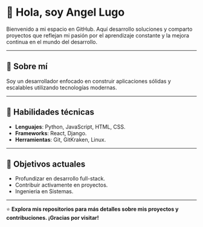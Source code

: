 # 👋 Hola, soy Angel Lugo

Bienvenido a mi espacio en GitHub. Aquí desarrollo soluciones y comparto proyectos que reflejan mi pasión por el aprendizaje constante y la mejora continua en el mundo del desarrollo.

---

## 🌟 Sobre mí
Soy un desarrollador enfocado en construir aplicaciones sólidas y escalables utilizando tecnologías modernas. 

---

## 🔧 Habilidades técnicas
- **Lenguajes**: Python, JavaScript, HTML, CSS.
- **Frameworks**: React, Django.
- **Herramientas**: Git, GitKraken, Linux.

---

## 🚀 Objetivos actuales
- Profundizar en desarrollo full-stack.
- Contribuir activamente en proyectos.
- Ingenieria en Sistemas.

---

⭐ **Explora mis repositorios para más detalles sobre mis proyectos y contribuciones. ¡Gracias por visitar!**

